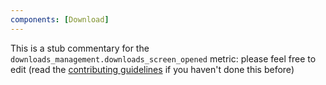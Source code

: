 ```yaml
---
components: [Download]
---
```


This is a stub commentary for the `downloads_management.downloads_screen_opened` metric: please feel free to edit (read the
[contributing guidelines](https://github.com/mozilla/glean-annotations/blob/main/CONTRIBUTING.md)
if you haven't done this before)
